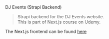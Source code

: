 DJ Events (Strapi Backend)

> Strapi backend for the DJ Events website.
> <br/>
>   This is part of Next.js course on Udemy.

The Next.js frontend can be found [here](https://github.com/MeitalCohen1/DJ-Events-Frontend)
